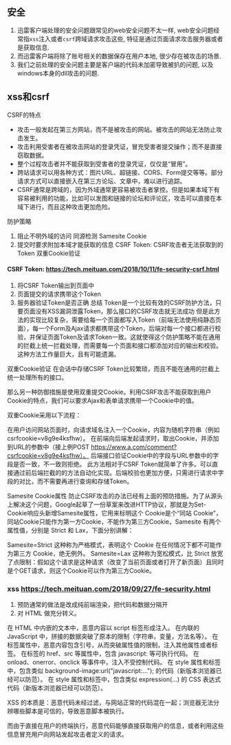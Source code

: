 ## 安全
1. 迅雷客户端处理的安全问题跟常见的web安全问题不太一样, web安全问题经常指`xss`注入或者`csrf`跨域请求攻击这些, 特征是通过页面请求攻击服务器或者是获取信息. 
2. 而迅雷客户端将除了账号相关的数据保存在用户本地, 很少存在被攻击的场景. 
3. 我们之前处理的安全问题主要是客户端的代码未加密导致被扒的问题, 以及windows本身的dll攻击的问题.


## xss和csrf


CSRF的特点
* 攻击一般发起在第三方网站，而不是被攻击的网站。被攻击的网站无法防止攻击发生。
* 攻击利用受害者在被攻击网站的登录凭证，冒充受害者提交操作；而不是直接窃取数据。
* 整个过程攻击者并不能获取到受害者的登录凭证，仅仅是“冒用”。
* 跨站请求可以用各种方式：图片URL、超链接、CORS、Form提交等等。部分请求方式可以直接嵌入在第三方论坛、文章中，难以进行追踪。
* CSRF通常是跨域的，因为外域通常更容易被攻击者掌控。但是如果本域下有容易被利用的功能，比如可以发图和链接的论坛和评论区，攻击可以直接在本域下进行，而且这种攻击更加危险。

防护策略
1. 阻止不明外域的访问
    同源检测
    Samesite Cookie
2. 提交时要求附加本域才能获取的信息
    CSRF Token: CSRF攻击者无法获取到的Token
    双重Cookie验证

#### CSRF Token: https://tech.meituan.com/2018/10/11/fe-security-csrf.html
1. 将CSRF Token输出到页面中
2. 页面提交的请求携带这个Token
3. 服务器验证Token是否正确
总结
Token是一个比较有效的CSRF防护方法，只要页面没有XSS漏洞泄露Token，那么接口的CSRF攻击就无法成功
但是此方法的实现比较复杂，需要给每一个页面都写入Token（前端无法使用纯静态页面），每一个Form及Ajax请求都携带这个Token，后端对每一个接口都进行校验，并保证页面Token及请求Token一致。这就使得这个防护策略不能在通用的拦截上统一拦截处理，而需要每一个页面和接口都添加对应的输出和校验。这种方法工作量巨大，且有可能遗漏。


双重Cookie验证
在会话中存储CSRF Token比较繁琐，而且不能在通用的拦截上统一处理所有的接口。

那么另一种防御措施是使用双重提交Cookie。利用CSRF攻击不能获取到用户Cookie的特点，我们可以要求Ajax和表单请求携带一个Cookie中的值。

双重Cookie采用以下流程：

在用户访问网站页面时，向请求域名注入一个Cookie，内容为随机字符串（例如csrfcookie=v8g9e4ksfhw）。
在前端向后端发起请求时，取出Cookie，并添加到URL的参数中（接上例POST https://www.a.com/comment?csrfcookie=v8g9e4ksfhw）。
后端接口验证Cookie中的字段与URL参数中的字段是否一致，不一致则拒绝。
此方法相对于CSRF Token就简单了许多。可以直接通过前后端拦截的的方法自动化实现。后端校验也更加方便，只需进行请求中字段的对比，而不需要再进行查询和存储Token。


Samesite Cookie属性
防止CSRF攻击的办法已经有上面的预防措施。为了从源头上解决这个问题，Google起草了一份草案来改进HTTP协议，那就是为Set-Cookie响应头新增Samesite属性，它用来标明这个 Cookie是个“同站 Cookie”，同站Cookie只能作为第一方Cookie，不能作为第三方Cookie，Samesite 有两个属性值，分别是 Strict 和 Lax，下面分别讲解：

Samesite=Strict
这种称为严格模式，表明这个 Cookie 在任何情况下都不可能作为第三方 Cookie，绝无例外。
Samesite=Lax
这种称为宽松模式，比 Strict 放宽了点限制：假如这个请求是这种请求（改变了当前页面或者打开了新页面）且同时是个GET请求，则这个Cookie可以作为第三方Cookie。


### xss https://tech.meituan.com/2018/09/27/fe-security.html
1. 预防通常的做法是改成纯前端渲染，把代码和数据分隔开
2. 对 HTML 做充分转义。

在 HTML 中内嵌的文本中，恶意内容以 script 标签形成注入。
在内联的 JavaScript 中，拼接的数据突破了原本的限制（字符串，变量，方法名等）。
在标签属性中，恶意内容包含引号，从而突破属性值的限制，注入其他属性或者标签。
在标签的 href、src 等属性中，包含 javascript: 等可执行代码。
在 onload、onerror、onclick 等事件中，注入不受控制代码。
在 style 属性和标签中，包含类似 background-image:url("javascript:..."); 的代码（新版本浏览器已经可以防范）。
在 style 属性和标签中，包含类似 expression(...) 的 CSS 表达式代码（新版本浏览器已经可以防范）。

XSS 的本质是：恶意代码未经过滤，与网站正常的代码混在一起；浏览器无法分辨哪些脚本是可信的，导致恶意脚本被执行。

而由于直接在用户的终端执行，恶意代码能够直接获取用户的信息，或者利用这些信息冒充用户向网站发起攻击者定义的请求。